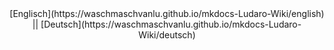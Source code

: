 
<center>[Englisch](https://waschmaschvanlu.github.io/mkdocs-Ludaro-Wiki/english)  ||  [Deutsch](https://waschmaschvanlu.github.io/mkdocs-Ludaro-Wiki/deutsch)</center>